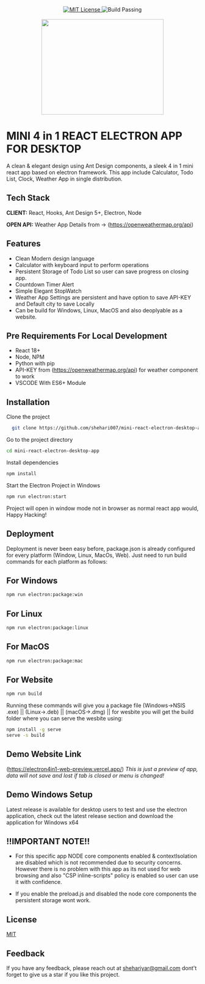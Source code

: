 

<div align="center">
  <a href="https://choosealicense.com/licenses/mit/">
    <img src="https://img.shields.io/badge/LICENSE-MIT-blue?style=flat-square" alt="MIT License">
  </a>
  
  <img src="https://img.shields.io/badge/BUILD-PASSING-green?style=flat-square" alt="Build Passing">
</div>

<br/>


<div align="center">
    <img src="https://github.com/shehari007/mini-react-electron-desktop-app/blob/main/public/logo.png?raw=true" height="250px" width="320px">
</div>




# MINI 4 in 1 REACT ELECTRON APP FOR DESKTOP

A clean & elegant design using Ant Design components, a sleek 4 in 1 mini react app based on electron framework. This app include Calculator, Todo List, Clock, Weather App in single distribution.


## Tech Stack

**CLIENT:** React, Hooks, Ant Design 5+, Electron, Node

**OPEN API:** Weather App Details from -> (https://openweathermap.org/api)


## Features

- Clean Modern design language
- Calculator with keyboard input to perform operations
- Persistent Storage of Todo List so user can save progress on closing app.
- Countdown Timer Alert
- Simple Elegant StopWatch
- Weather App Settings are persistent and have option to save API-KEY and Default city to save Locally
- Can be build for Windows, Linux, MacOS and also deoplyable as a website.


## Pre Requirements For Local Development

- React 18+
- Node, NPM
- Python with pip
- API-KEY from (https://openweathermap.org/api) for weather component to work
- VSCODE With ES6+ Module
## Installation

Clone the project

```bash
  git clone https://github.com/shehari007/mini-react-electron-desktop-app.git
```

Go to the project directory

```bash
cd mini-react-electron-desktop-app
```

Install dependencies

```bash
npm install
```

Start the Electron Project in Windows

```bash
npm run electron:start
```
Project will open in window mode not in browser as normal react app would, Happy Hacking!
## Deployment

Deployment is never been easy before, package.json is already configured for every platform (Window, Linux, MacOs, Web). Just need to run build commands for each platform as follows:
## For Windows
```bash
npm run electron:package:win
```
## For Linux
```bash
npm run electron:package:linux
```
## For MacOS
```bash
npm run electron:package:mac
```
## For Website
```bash
npm run build
```
Running these commands will give you a package file (Windows->NSIS .exe) || (Linux->.deb) || (macOS->.dmg) || for wesbite you will get the build folder where you can serve the wesbite using:

```bash
npm install -g serve
serve -s build
```
## Demo Website Link

(https://electron4in1-web-preview.vercel.app/)
_This is just a preview of app, data will not save and lost if tab is closed or menu is changed!_

## Demo Windows Setup

Latest release is available for desktop users to test and use the electron application, check out the latest release section and download the application for Windows x64


## !!IMPORTANT NOTE!!

- For this specific app NODE core components enabled & contextIsolation are disabled which is not recommended due to security concerns. However there is no problem with this app as its not used for web browsing and also "CSP inline-scripts" policy is enabled so user can use it with confidence.

- If you enable the preload.js and disabled the node core components the persistent storage wont work.


## License

[MIT](https://choosealicense.com/licenses/mit/)


## Feedback

If you have any feedback, please reach out at shehariyar@gmail.com
dont't forget to give us a star if you like this project.
